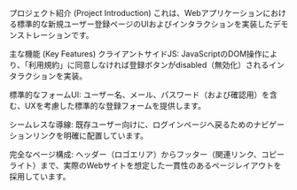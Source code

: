 プロジェクト紹介 (Project Introduction)
これは、Webアプリケーションにおける標準的な新規ユーザー登録ページのUIおよびインタラクションを実装したデモンストレーションです。

主な機能 (Key Features)
クライアントサイドJS: JavaScriptのDOM操作により、「利用規約」に同意しなければ登録ボタンがdisabled（無効化）されるインタラクションを実装。

標準的なフォームUI: ユーザー名、メール、パスワード（および確認用）を含む、UXを考慮した標準的な登録フォームを提供します。

シームレスな導線: 既存ユーザー向けに、ログインページへ戻るためのナビゲーションリンクを明確に配置しています。

完全なページ構成: ヘッダー（ロゴエリア）からフッター（関連リンク、コピーライト）まで、実際のWebサイトを想定した一貫性のあるページレイアウトを採用しています。